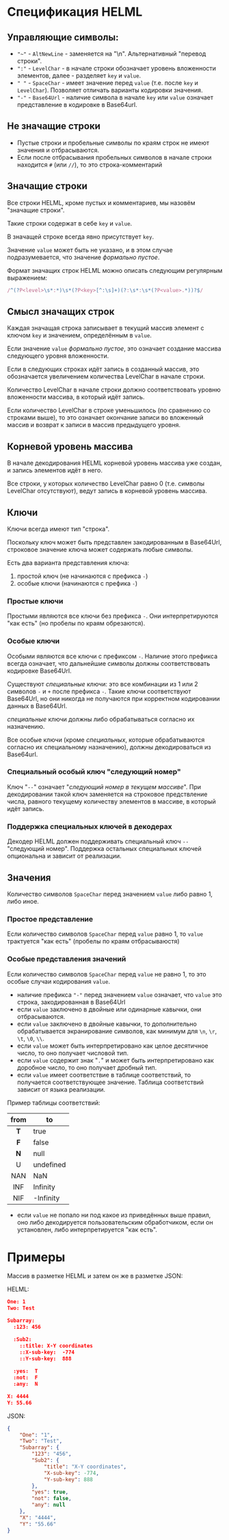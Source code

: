 # Спецификация HELML

## Управляющие символы:

 - `"~"` - `AltNewLine` - заменяется на "\n". Альтернативный "перевод строки".
 - `":"` - `LevelChar` - в начале строки обозначает уровень вложенности элементов, далее - разделяет `key` и `value`.
 - `" "` - `SpaceChar` - имеет значение перед `value` (т.е. после `key` и `LevelChar`). Позволяет отличать варианты кодировки значения.
 - `"-"` - `Base64Url` - наличие символа в начале `key` или `value` означает представление в кодировке в Base64url.

## Не значащие строки

 - Пустые строки и пробельные символы по краям строк не имеют значения и отбрасываются.
 - Если после отбрасывания пробельных символов в начале строки находится `#` (или `//`), то это строка-комментарий

## Значащие строки

Все строки HELML, кроме пустых и комментариев, мы назовём "значащие строки".

Такие строки содержат в себе `key` и `value`.

В значащей строке всегда явно присутствует `key`.

Значение `value` может быть не указано, и в этом случае подразумевается, что значение *формально пустое*.

Формат значащих строк HELML можно описать следующим регулярным выражением:

```javascript
/^(?P<level>\s*:*)\s*(?P<key>[^:\s]+)(?:\s*:\s*(?P<value>.*))?$/
```

## Смысл значащих строк

Каждая значащая строка записывает в текущий массив элемент с ключом `key` и значением, определённым в `value`.

Если значение `value` *формально пустое*, это означает создание массива следующего уровня вложенности.

Если в следующих строках идёт запись в созданный массив, это обозначается увеличением количества LevelChar в начале строки.

Количество LevelChar в начале строки должно соответствовать уровню вложенности массива, в который идёт запись.

Если количество LevelChar в строке уменьшилось (по сравнению со строками выше), то это означает окончание записи во вложенный массив и возврат к записи в массив предыдущего уровня.

## Корневой уровень массива

В начале декодирования HELML корневой уровень массива уже создан, и запись элементов идёт в него.

Все строки, у которых количество LevelChar равно 0 (т.е. символы LevelChar отсутствуют), ведут запись в корневой уровень массива.

## Ключи

Ключи всегда имеют тип "строка".

Поскольку ключ может быть представлен закодированным в Base64Url, строковое значение ключа может содержать любые символы.

Есть два варианта представления ключа:
 1. простой ключ (не начинаются с префикса `-`)
 2. особые ключи (начинаются с префика `-`)

### Простые ключи

Простыми являются все ключи без префикса `-`.
Они интерпретируются "как есть" (но пробелы по краям обрезаются).

### Особые ключи

Особыми являются все ключи с префиксом `-`. Наличие этого префикса всегда означает, что дальнейшие символы должны соответствовать кодировке Base64Url.

Существуют *специальные* ключи: это все комбинации из 1 или 2 символов `-` и `+` после префикса `-`. Такие ключи соответствуют Base64Url, но они никогда не получаются при корректном кодировании данных в Base64Url.

*специальные* ключи должны либо обрабатываться согласно их назначению.

Все особые ключи (кроме *специальных*, которые обрабатываются согласно их специальному назначению), должны декодироваться из Base64url.

### Специальный особый ключ "следующий номер"

Ключ "`--`" означает "*следующий номер в текущем массиве*". При декодировании такой ключ заменяется на строковое предствление числа, равного текущему количеству элементов в массиве, в который идёт запись.
 

### Поддержка специальных ключей в декодерах

Декодер HELML должен поддерживать специальный ключ `--` "следующий номер".
Поддержка остальных специальных ключей опциональна и зависит от реализации.

## Значения

Количество символов `SpaceChar` перед значением `value` либо равно 1, либо иное.

### Простое представление

Если количество символов `SpaceChar` перед `value` равно 1, то `value` трактуется "как есть" (пробелы по краям отбрасываюстя)

### Особые представления значений

Если количество символов `SpaceChar` перед `value` не равно 1, то это особые случаи кодирования `value`.

 - наличие префикса `"-"` перед значением `value` означает, что `value` это строка, закодированная в Base64Url
 - если `value` заключено в двойные или одинарные кавычки, они отбрасываются.
 - если `value` заключено в двойные кавычки, то дополнительно обрабатывается экранирование символов, как минимум для `\n`, `\r`, `\t`, `\0`, `\\`.
 - если `value` может быть интерпретировано как целое десятичное число, то оно получает числовой тип.
 - если `value` содержит знак "`.`"  и может быть интерпретировано как доробное число, то оно получает дробный тип.
 - если `value` имеет соответствие в таблице соответствий, то получается соответствующее значение. 
Таблица соответствий зависит от языка реализации.

Пример таблицы соответствий:

| from | to |
| :---: | --- |
| **T** | true |
| **F** | false |
| **N** | null |
| U | undefined |
| NAN | NaN |
| INF | Infinity |
| NIF | -Infinity |

 - если `value` не попало ни под какое из приведённых выше правил, оно либо декодируется пользовательским обработчиком, если он установлен, либо интерпретируется "как есть".

# Примеры

Массив в разметке HELML и затем он же в разметке JSON:

HELML:
```json
One: 1
Two: Test

Subarray:
  :123: 456

  :Sub2:
    ::title: X-Y coordinates
    ::X-sub-key:  -774
    ::Y-sub-key:  888
  
  :yes:  T
  :not:  F
  :any:  N

X: 4444
Y: 55.66
```
JSON:
```json
{
	"One": "1",
	"Two": "Test",
	"Subarray": {
		"123": "456",
		"Sub2": {
			"title": "X-Y coordinates",
			"X-sub-key": -774,
			"Y-sub-key": 888
		},
		"yes": true,
		"not": false,
		"any": null
	},
	"X": "4444",
	"Y": "55.66"
}
```